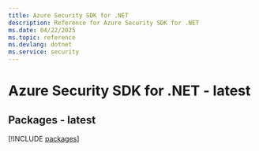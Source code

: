 ```yaml
---
title: Azure Security SDK for .NET
description: Reference for Azure Security SDK for .NET
ms.date: 04/22/2025
ms.topic: reference
ms.devlang: dotnet
ms.service: security
---
```

# Azure Security SDK for .NET - latest
## Packages - latest
[!INCLUDE [packages](security-index.md)]